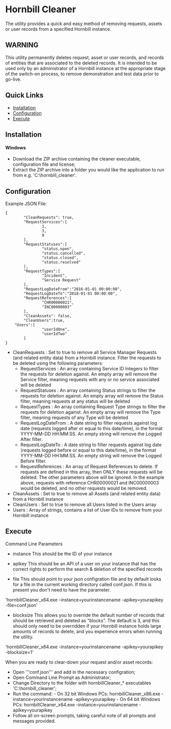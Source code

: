 # Hornbill Cleaner

The utility provides a quick and easy method of removing requests, assets or user records from a specified Hornbill instance.

## WARNING

This utility permanently deletes request, asset or user records, and records of entities that are associated to the deleted records. It is intended to be used only by an administrator of a Hornbill instance at the appropriate stage of the switch-on process, to remove demonstration and test data prior to go-live.

## Quick Links
- [Installation](#installation)
- [Configuration](#configuration)
- [Execute](#execute)

## Installation

#### Windows
* Download the ZIP archive containing the cleaner executable, configuration file and license;
* Extract the ZIP archive into a folder you would like the application to run from e.g. 'C:\hornbill_cleaner\'.

## Configuration

Example JSON File:

```
{
        "CleanRequests": true,
        "RequestServices":[
                1,
                3,
                9
        ],
        "RequestStatuses":[
                "status.open",
                "status.cancelled",
                "status.closed",
                "status.resolved"
        ],
        "RequestTypes":[
                "Incident",
                "Service Request"
        ],
        "RequestLogDateFrom":"2016-01-01 00:00:00",
        "RequestLogDateTo":"2018-01-01 00:00:00",
        "RequestReferences":[
                "CHR00000021",
                "INC00000003"
        ],
        "CleanAssets": false,
        "CleanUsers":true,
	"Users":[
                "userIdOne",
                "userIdTwo"
        ]
}
```

- CleanRequests : Set to true to remove all Service Manager Requests (and related entity data) from a Hornbill instance. Filter the requests to be deleted using the following parameters:
  - RequestServices : An array containing Service ID Integers to filter the requests for deletion against. An empty array will remove the Service filter, meaning requests with any or no service associated will be deleted
  - RequestStatuses : An array containing Status strings to filter the requests for deletion against. An empty array will remove the Status filter, meaning requests at any status will be deleted
  - RequestTypes : An array containing Request Type strings to filter the requests for deletion against. An empty array will remove the Type filter, meaning requests of any Type will be deleted
  - RequestLogDateFrom : A date string to filter requests against log date (requests logged after or equal to this date/time), in the format YYYY-MM-DD HH:MM:SS. An empty string will remove the Logged After filter. 
  - RequestLogDateTo : A date string to filter requests against log date (requests logged before or equal to this date/time), in the format YYYY-MM-DD HH:MM:SS. An empty string will remove the Logged Before filter. 
  - RequestReferences : An array of Request References to delete. If requests are defined in this array, then ONLY these requests will be deleted. The other parameters above will be ignored. In the example above, requests with reference CHR00000021 and INC00000003 would be deleted, and no other requests would be removed.
- CleanAssets : Set to true to remove all Assets (and related entity data) from a Hornbill instance 
- CleanUsers : Set to true to remove all Users listed in the Users array
- Users : Array of strings, contains a list of User IDs to remove from your Hornbill instance

## Execute
Command Line Parameters

- instance
This should be the ID of your instance

- apikey
This should be an API of a user on your instance that has the correct rights to perform the search & deletion of the specified records

- file
This should point to your json configration file and by default looks for a file in the current working directory called conf.json. If this is present you don't need to have the parameter.

'hornbillCleaner_x64.exe -instance=yourinstancename -apikey=yourapikey -file=conf.json'

- blocksize
This allows you to override the default number of records that should be retrieved and deleted as "blocks". The default is 3, and this should only need to be overridden if your Hornbill instance holds large amounts of records to delete, and you experience errors when running the utility.

'hornbillCleaner_x64.exe -instance=yourinstancename -apikey=yourapikey -blocksize=1'

When you are ready to clear-down your request and/or asset records:

- Open '''conf.json''' and add in the necessary configration;
- Open Command Line Prompt as Administrator;
- Change Directory to the folder with hornbillCleaner_* executables 'C:\hornbill_cleaner\';
- Run the command: 
        - On 32 bit Windows PCs: hornbillCleaner_x86.exe -instance=yourinstancename -apikey=yourapikey
        - On 64 bit Windows PCs: hornbillCleaner_x64.exe -instance=yourinstancename -apikey=yourapikey
- Follow all on-screen prompts, taking careful note of all prompts and messages provided.
